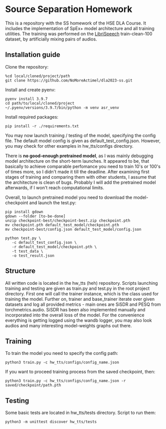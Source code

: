 # Source Separation Homework

This is a repository with the SS homework of the HSE DLA Course. It includes the implementation of SpEx+ model architecture and all training utilities. The training was performed on the [LibriSpeech](https://www.openslr.org/12) train-clean-100 dataset, by artificially mixing pairs of audios.

## Installation guide

Clone the repository:
```shell
%cd local/cloned/project/path
git clone https://github.com/NoMoreActimel/dla2023-ss.git
```

Install and create pyenv:
```shell
pyenv install 3.9.7
cd path/to/local/cloned/project
~/.pyenv/versions/3.9.7/bin/python -m venv asr_venv
```

Install required packages:

```shell
pip install -r ./requirements.txt
```

You may now launch training / testing of the model, specifying the config file. The default model config is given as default_test_config.json. However, you may check for other examples in hw_tts/configs directory.

There is **no good-enough pretrained model**, as I was mainly debugging model architecture on the short-term launches. It appeared to be, that basically to achieve comparable perfomance you need to train 10's or 100's of times more, so I didn't made it till the deadline. After examining first stages of training and comparing them with other students, I assume that the architecture is clean of bugs. Probably I will add the pretrained model afterwards, if I won't reach computational limits.


Overall, to launch pretrained model you need to download the model-checkpoint and launch the test.py:
```shell
pip install gdown
gdown --folder [to-be-done]
unzip checkpoint-best/checkpoint-best.zip checkpoint.pth
mv checkpoint.pth default_test_model/checkpoint.pth
mv checkpoint-best/config.json default_test_model/config.json
```
```shell
python test.py \
   -c default_test_config.json \
   -r default_test_model/checkpoint.pth \
   -t test_data \
   -o test_result.json
``` 


## Structure

All written code is located in the hw_tts (heh) repository. Scripts launching training and testing are given as train.py and test.py in the root project directory. First one will call the trainer instance, which is the class used for training the model. Further on, trainer and base_trainer iterate over given datasets and log all provided metrics - main ones are SiSDR and PESQ from torchmetrics.audio. SiSDR has been also implemented manually and incorporated into the overall loss of the model. For the convenience everything is getting logged using the wandb logger, you may also look audios and many interesting model-weights graphs out there.

## Training

To train the model you need to specify the config path:
```shell
python3 train.py -c hw_tts/configs/config_name.json
```
If you want to proceed training process from the saved checkpoint, then:
```shell
python3 train.py -c hw_tts/configs/config_name.json -r saved/checkpoint/path.pth
```

## Testing

Some basic tests are located in hw_tts/tests directory. Script to run them:

```shell
python3 -m unittest discover hw_tts/tests
```
